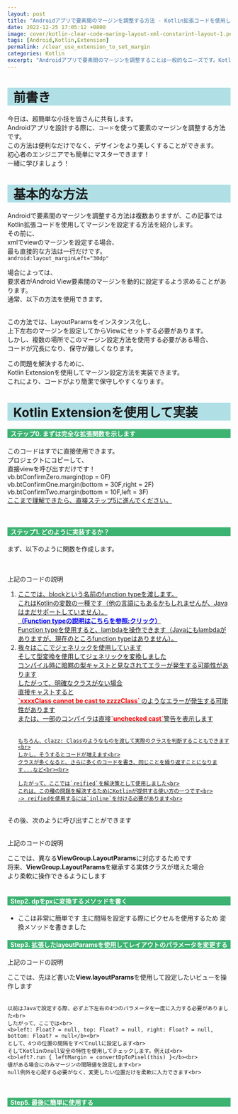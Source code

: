 ```yaml
---
layout: post
title: "Androidアプリで要素間のマージンを調整する方法 - Kotlin拡張コードを使用してマージンを設定"
date: 2022-12-25 17:05:12 +0800
image: cover/kotlin-clear-code-maring-layout-xml-constarint-layout-1.png
tags: [Android,Kotlin,Extension]
permalink: /clear_use_extension_to_set_margin
categories: Kotlin
excerpt: "Androidアプリで要素間のマージンを調整することは一般的なニーズです。Kotlin拡張コードを使用してマージンを設定することで、この目的を迅速かつ簡単に達成できます。この記事では、このテクニックを一歩一歩学び、アプリをより美しくプロフェッショナルに見せる方法を紹介します。"
---
```


<h1 style="background-color:powderblue;">&nbsp;&nbsp;前書き</h1>

今日は、超簡単な小技を皆さんに共有します。<br>
Androidアプリを設計する際に、`コード`を使って要素のマージンを調整する方法です。<br>
この方法は便利なだけでなく、デザインをより美しくすることができます。<br>
初心者のエンジニアでも簡単にマスターできます！<br>
一緒に学びましょう！<br>

<h1 style="background-color:powderblue;">&nbsp;&nbsp;基本的な方法</h1>

Androidで要素間のマージンを調整する方法は複数ありますが、この記事ではKotlin拡張コードを使用してマージンを設定する方法を紹介します。<br>
その前に、<br>
xmlでviewのマージンを設定する場合、<br>
最も直接的な方法は一行だけです。<br>
`android:layout_marginLeft="30dp"`<br>

場合によっては、<br>
要求者がAndroid View要素間のマージンを動的に設定するよう求めることがあります。<br>
通常、以下の方法を使用できます。<br>
<script src="https://gist.github.com/waitzShigoto/60e47ade8cf051643f9075e8157c6ded.js"></script>
<br>
この方法では、LayoutParamsをインスタンス化し、<br>
上下左右のマージンを設定してからViewにセットする必要があります。<br>
しかし、複数の場所でこのマージン設定方法を使用する必要がある場合、<br>
コードが冗長になり、保守が難しくなります。<br>

この問題を解決するために、<br>
Kotlin Extensionを使用してマージン設定方法を実装できます。<br>
これにより、コードがより簡潔で保守しやすくなります。<br>

<h1 style="background-color:powderblue;">&nbsp;&nbsp;Kotlin Extensionを使用して実装</h1>

<h4 style="background-color:MediumSeaGreen; color:white;">&nbsp;&nbsp;ステップ0. まずは完全な拡張関数を示します</h4>
<script src="https://gist.github.com/waitzShigoto/b884affe0c15221ec627ae3faa3c1dfa.js"></script>

<p class="table_container">
  このコードはすでに直接使用できます。<br>
  プロジェクトにコピーして、<br>
  直接viewを呼び出すだけです！<br>
  vb.btConfirmZero.margin(top = 0F)<br>
  vb.btConfirmOne.margin(bottom = 30F,right = 2F)<br>
  vb.btConfirmTwo.margin(bottom = 10F,left = 3F) <br>
  <a class="link" href="#step5" data-scroll>ここまで理解できたら、直接ステップ5に進んでください。</a>
</p><br>

<h4 style="background-color:MediumSeaGreen; color:white;">&nbsp;&nbsp;ステップ1. どのように実装するか？</h4>
<div class="c-border-content-title-4">
  まず、以下のように関数を作成します。
</div><br>
<script src="https://gist.github.com/waitzShigoto/9aec2350bcd7231a162da047508d76be.js"></script><br>

<div class="table_container">
  <p>上記のコードの説明</p>
  <ol class="rectangle-list">
    <li>
      <a href="https://kotlinlang.org/docs/lambdas.html#function-types" target="_blank">
        ここでは、blockという名前のfunction typeを渡します。<br>
        これはKotlinの変数の一種です（他の言語にもあるかもしれませんが、Javaはまだサポートしていません）。<br>
          <b style="color:blue;">（Function typeの説明はこちらを参照:クリック）</b><br>
          Function typeを使用すると、lambdaを操作できます（Javaにもlambdaがありますが、現在のところfunction typeはありません）。
      </a>
    </li>

<li>
  <a href="javascript:void(0)">
    我々はここでジェネリックを使用しています<br>
    そして型変換を使用してジェネリックを変換しました<br>
    コンパイル時に暗黙の型キャストと見なされてエラーが発生する可能性があります<br>
    したがって、明確なクラスがない場合<br>
    直接キャストすると<br>
    <b style="color:red;">`xxxxClass cannot be cast to zzzzClass` </b>のようなエラーが発生する可能性があります<br>
    または、一部のコンパイラは直接<b style="color:red;">`unchecked cast`</b>警告を表示します<br><br>

    もちろん、clazz: Classのようなものを渡して実際のクラスを判断することもできます<br>
    しかし、そうするとコードが増えます<br>
    クラスが多くなると、さらに多くのコードを書き、同じことを繰り返すことになります...など<br><br>

    したがって、ここでは`reified`を解決策として使用しました<br>
    これは、この種の問題を解決するためにKotlinが提供する使い方の一つです<br>
    -> reifiedを使用するには`inline`を付ける必要があります<br>
  </a>
</li>
</ol>
</div><br>

<div class="c-border-content-title-4">
  その後、次のように呼び出すことができます
</div><br>
<script src="https://gist.github.com/waitzShigoto/c5ef3ee7159011e92c8d17be233cf6a8.js"></script>
<div class="table_container">
  <p>上記のコードの説明</p>
  <span>
    ここでは、異なる<b>ViewGroup.LayoutParams</b>に対応するためです<br>
    将来、<b>ViewGroup.LayoutParams</b>を継承する実体クラスが増えた場合<br>
    より柔軟に操作できるようにします<br>
  </span>
</div><br>

<h4 style="background-color:MediumSeaGreen; color:white;">&nbsp;&nbsp;Step2. dpをpxに変換するメソッドを書く</h4>
<script src="https://gist.github.com/waitzShigoto/52153b7712fde5257aaeab83b3c2ce7f.js"></script>

- ここは非常に簡単です
  主に間隔を設定する際にピクセルを使用するため
  変換メソッドを書きました

<h4 style="background-color:MediumSeaGreen; color:white;">&nbsp;&nbsp;Step3. 拡張したlayoutParamsを使用してレイアウトのパラメータを変更する</h4>
<script src="https://gist.github.com/waitzShigoto/b64909a750c6a73306a1d1885f763f67.js"></script>
<div class="table_container">
  <p>上記のコードの説明</p>
  <span>
    ここでは、先ほど書いた<b>View.layoutParams</b>を使用して設定したいビューを操作します<br><br>

    以前はJavaで設定する際、必ず上下左右の4つのパラメータを一度に入力する必要がありました<br>
    したがって、ここでは<br>
    <b>left: Float? = null, top: Float? = null, right: Float? = null, bottom: Float? = null</b><br>
    として、4つの位置の間隔をすべてnullに設定します<br>
    そしてKotlinのnull安全の特性を使用してチェックします。例えば<br>
    <b>left?.run { leftMargin = convertDpToPixel(this) }</b><br>
    値がある場合にのみマージンの間隔値を設定します<br>
    null例外を心配する必要がなく、変更したい位置だけを柔軟に入力できます<br>
  </span>
</div><br>

<h4 id="step5" style="background-color:MediumSeaGreen; color:white;">&nbsp;&nbsp;Step5. 最後に簡単に使用する</h4>

<script src="https://gist.github.com/waitzShigoto/6e721513ab6c92dc05ab2e61ef716c1f.js"></script>
